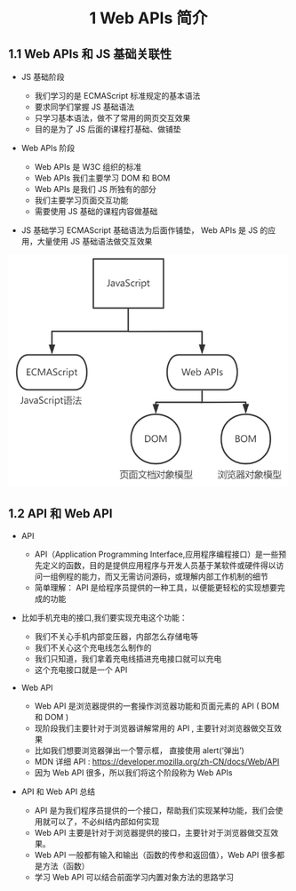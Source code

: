 # <center>1 Web APIs 简介

## 1.1 Web APIs 和 JS 基础关联性

- JS 基础阶段 
  - 我们学习的是 ECMAScript 标准规定的基本语法
  - 要求同学们掌握 JS 基础语法
  - 只学习基本语法，做不了常用的网页交互效果
  - 目的是为了 JS 后面的课程打基础、做铺垫


- Web APIs 阶段
  - Web APIs 是 W3C 组织的标准
  - Web APIs 我们主要学习 DOM 和 BOM
  - Web APIs 是我们 JS 所独有的部分
  - 我们主要学习页面交互功能
  - 需要使用 JS 基础的课程内容做基础



- JS 基础学习 ECMAScript 基础语法为后面作铺垫， Web APIs 是 JS 的应用，大量使用 JS 基础语法做交互效果

![](../images/2164f8d51be25f855461f1f14127612d84479980f4158df6c4bd4430422492ba.png)

## 1.2 API 和 Web API

- API
  - API（Application Programming Interface,应用程序编程接口）是一些预先定义的函数，目的是提供应用程序与开发人员基于某软件或硬件得以访问一组例程的能力，而又无需访问源码，或理解内部工作机制的细节
  - 简单理解： API 是给程序员提供的一种工具，以便能更轻松的实现想要完成的功能
- 比如手机充电的接口,我们要实现充电这个功能：
  - 我们不关心手机内部变压器，内部怎么存储电等
  - 我们不关心这个充电线怎么制作的
  - 我们只知道，我们拿着充电线插进充电接口就可以充电
  - 这个充电接口就是一个 API



- Web API
  - Web API 是浏览器提供的一套操作浏览器功能和页面元素的 API ( BOM 和 DOM )
  - 现阶段我们主要针对于浏览器讲解常用的 API , 主要针对浏览器做交互效果
  - 比如我们想要浏览器弹出一个警示框， 直接使用 alert(‘弹出’)
  - MDN 详细 API : https://developer.mozilla.org/zh-CN/docs/Web/API
  - 因为 Web API 很多，所以我们将这个阶段称为 Web APIs


- API 和 Web API 总结
  - API 是为我们程序员提供的一个接口，帮助我们实现某种功能，我们会使用就可以了，不必纠结内部如何实现
  - Web API 主要是针对于浏览器提供的接口，主要针对于浏览器做交互效果。
  - Web API 一般都有输入和输出（函数的传参和返回值），Web API 很多都是方法（函数）
  - 学习 Web API 可以结合前面学习内置对象方法的思路学习